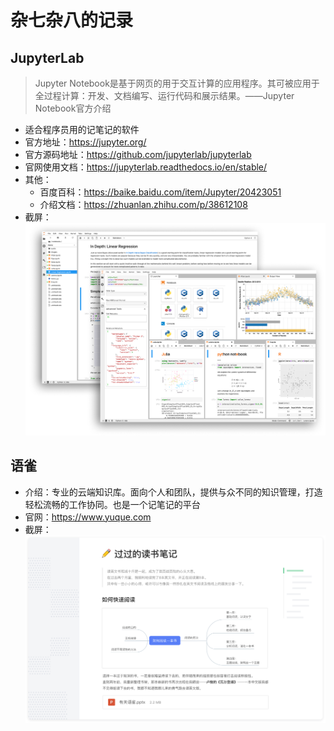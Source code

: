 # 杂七杂八的记录

## JupyterLab
> Jupyter Notebook是基于网页的用于交互计算的应用程序。其可被应用于全过程计算：开发、文档编写、运行代码和展示结果。——Jupyter Notebook官方介绍
- 适合程序员用的记笔记的软件
- 官方地址：https://jupyter.org/
- 官方源码地址：https://github.com/jupyterlab/jupyterlab
- 官网使用文档：https://jupyterlab.readthedocs.io/en/stable/
- 其他：
  - 百度百科：https://baike.baidu.com/item/Jupyter/20423051
  - 介绍文档：https://zhuanlan.zhihu.com/p/38612108
- 截屏：
![JupyterLab](images/5.png)

## 语雀
- 介绍：专业的云端知识库。面向个人和团队，提供与众不同的知识管理，打造轻松流畅的工作协同。也是一个记笔记的平台
- 官网：https://www.yuque.com
- 截屏：
![JupyterLab](images/6.png)